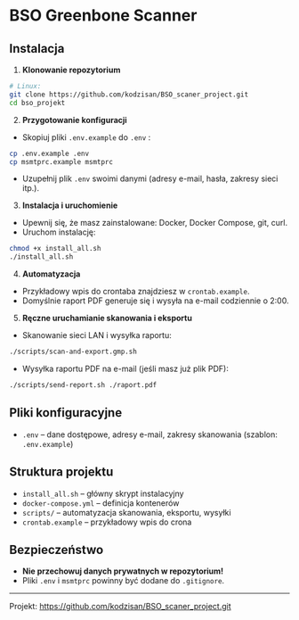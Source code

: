 # BSO Greenbone Scanner

## Instalacja

1. **Klonowanie repozytorium**

```sh
# Linux:
git clone https://github.com/kodzisan/BSO_scaner_project.git
cd bso_projekt
```

2. **Przygotowanie konfiguracji**

- Skopiuj pliki `.env.example` do `.env` :

```sh
cp .env.example .env
cp msmtprc.example msmtprc
```

- Uzupełnij plik `.env`  swoimi danymi (adresy e-mail, hasła, zakresy sieci itp.).

3. **Instalacja i uruchomienie**

- Upewnij się, że masz zainstalowane: Docker, Docker Compose, git, curl.
- Uruchom instalację:

```sh
chmod +x install_all.sh
./install_all.sh
```

4. **Automatyzacja**

- Przykładowy wpis do crontaba znajdziesz w `crontab.example`.
- Domyślnie raport PDF generuje się i wysyła na e-mail codziennie o 2:00.

5. **Ręczne uruchamianie skanowania i eksportu**

- Skanowanie sieci LAN i wysyłka raportu:

```sh
./scripts/scan-and-export.gmp.sh
```

- Wysyłka raportu PDF na e-mail (jeśli masz już plik PDF):

```sh
./scripts/send-report.sh ./raport.pdf
```

## Pliki konfiguracyjne

- `.env` – dane dostępowe, adresy e-mail, zakresy skanowania (szablon: `.env.example`)


## Struktura projektu

- `install_all.sh` – główny skrypt instalacyjny
- `docker-compose.yml` – definicja kontenerów
- `scripts/` – automatyzacja skanowania, eksportu, wysyłki
- `crontab.example` – przykładowy wpis do crona

## Bezpieczeństwo

- **Nie przechowuj danych prywatnych w repozytorium!**
- Pliki `.env` i `msmtprc` powinny być dodane do `.gitignore`.

---

Projekt: https://github.com/kodzisan/BSO_scaner_project.git
